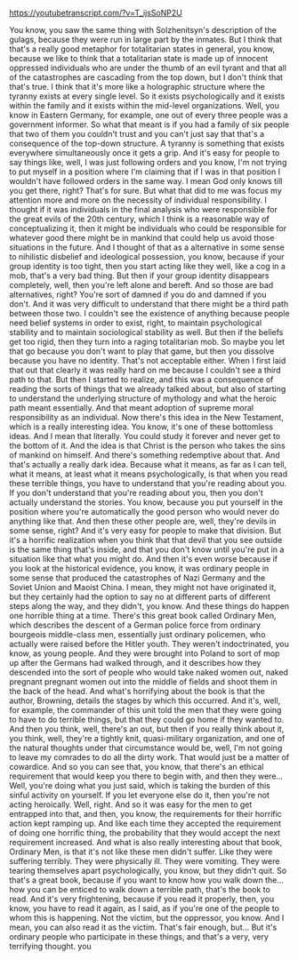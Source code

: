 https://youtubetranscript.com/?v=T_ijsSoNP2U

 You know, you saw the same thing with Solzhenitsyn's description of the gulags, because they were run in large part by the inmates. But I think that that's a really good metaphor for totalitarian states in general, you know, because we like to think that a totalitarian state is made up of innocent oppressed individuals who are under the thumb of an evil tyrant and that all of the catastrophes are cascading from the top down, but I don't think that that's true. I think that it's more like a holographic structure where the tyranny exists at every single level. So it exists psychologically and it exists within the family and it exists within the mid-level organizations. Well, you know in Eastern Germany, for example, one out of every three people was a government informer. So what that meant is if you had a family of six people that two of them you couldn't trust and you can't just say that that's a consequence of the top-down structure. A tyranny is something that exists everywhere simultaneously once it gets a grip. And it's easy for people to say things like, well, I was just following orders and you know, I'm not trying to put myself in a position where I'm claiming that if I was in that position I wouldn't have followed orders in the same way. I mean God only knows till you get there, right? That's for sure. But what that did to me was focus my attention more and more on the necessity of individual responsibility. I thought if it was individuals in the final analysis who were responsible for the great evils of the 20th century, which I think is a reasonable way of conceptualizing it, then it might be individuals who could be responsible for whatever good there might be in mankind that could help us avoid those situations in the future. And I thought of that as a alternative in some sense to nihilistic disbelief and ideological possession, you know, because if your group identity is too tight, then you start acting like they well, like a cog in a mob, that's a very bad thing. But then if your group identity disappears completely, well, then you're left alone and bereft. And so those are bad alternatives, right? You're sort of damned if you do and damned if you don't. And it was very difficult to understand that there might be a third path between those two. I couldn't see the existence of anything because people need belief systems in order to exist, right, to maintain psychological stability and to maintain sociological stability as well. But then if the beliefs get too rigid, then they turn into a raging totalitarian mob. So maybe you let that go because you don't want to play that game, but then you dissolve because you have no identity. That's not acceptable either. When I first laid that out that clearly it was really hard on me because I couldn't see a third path to that. But then I started to realize, and this was a consequence of reading the sorts of things that we already talked about, but also of starting to understand the underlying structure of mythology and what the heroic path meant essentially. And that meant adoption of supreme moral responsibility as an individual. Now there's this idea in the New Testament, which is a really interesting idea. You know, it's one of these bottomless ideas. And I mean that literally. You could study it forever and never get to the bottom of it. And the idea is that Christ is the person who takes the sins of mankind on himself. And there's something redemptive about that. And that's actually a really dark idea. Because what it means, as far as I can tell, what it means, at least what it means psychologically, is that when you read these terrible things, you have to understand that you're reading about you. If you don't understand that you're reading about you, then you don't actually understand the stories. You know, because you put yourself in the position where you're automatically the good person who would never do anything like that. And then these other people are, well, they're devils in some sense, right? And it's very easy for people to make that division. But it's a horrific realization when you think that that devil that you see outside is the same thing that's inside, and that you don't know until you're put in a situation like that what you might do. And then it's even worse because if you look at the historical evidence, you know, it was ordinary people in some sense that produced the catastrophes of Nazi Germany and the Soviet Union and Maoist China. I mean, they might not have originated it, but they certainly had the option to say no at different parts of different steps along the way, and they didn't, you know. And these things do happen one horrible thing at a time. There's this great book called Ordinary Men, which describes the descent of a German police force from ordinary bourgeois middle-class men, essentially just ordinary policemen, who actually were raised before the Hitler youth. They weren't indoctrinated, you know, as young people. And they were brought into Poland to sort of mop up after the Germans had walked through, and it describes how they descended into the sort of people who would take naked women out, naked pregnant pregnant women out into the middle of fields and shoot them in the back of the head. And what's horrifying about the book is that the author, Browning, details the stages by which this occurred. And it's, well, for example, the commander of this unit told the men that they were going to have to do terrible things, but that they could go home if they wanted to. And then you think, well, there's an out, but then if you really think about it, you think, well, they're a tightly knit, quasi-military organization, and one of the natural thoughts under that circumstance would be, well, I'm not going to leave my comrades to do all the dirty work. That would just be a matter of cowardice. And so you can see that, you know, that there's an ethical requirement that would keep you there to begin with, and then they were... Well, you're doing what you just said, which is taking the burden of this sinful activity on yourself. If you let everyone else do it, then you're not acting heroically. Well, right. And so it was easy for the men to get entrapped into that, and then, you know, the requirements for their horrific action kept ramping up. And like each time they accepted the requirement of doing one horrific thing, the probability that they would accept the next requirement increased. And what is also really interesting about that book, Ordinary Men, is that it's not like these men didn't suffer. Like they were suffering terribly. They were physically ill. They were vomiting. They were tearing themselves apart psychologically, you know, but they didn't quit. So that's a great book, because if you want to know how you walk down the... how you can be enticed to walk down a terrible path, that's the book to read. And it's very frightening, because if you read it properly, then, you know, you have to read it again, as I said, as if you're one of the people to whom this is happening. Not the victim, but the oppressor, you know. And I mean, you can also read it as the victim. That's fair enough, but... But it's ordinary people who participate in these things, and that's a very, very terrifying thought. you
